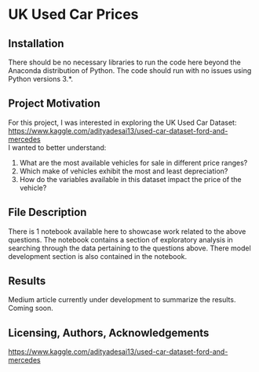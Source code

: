# UK Used Car Prices

## Installation
There should be no necessary libraries to run the code here beyond the Anaconda distribution of Python. The code should run with no issues using Python versions 3.*.

## Project Motivation
For this project, I was interested in exploring the UK Used Car Dataset:  
https://www.kaggle.com/adityadesai13/used-car-dataset-ford-and-mercedes  
I wanted to better understand:
1. What are the most available vehicles for sale in different price ranges?
2. Which make of vehicles exhibit the most and least depreciation?
3. How do the variables available in this dataset impact the price of the vehicle?

## File Description
There is 1 notebook available here to showcase work related to the above questions. The notebook contains a section of exploratory analysis in searching through the data pertaining to the questions above. There model development section is also contained in the notebook.

## Results
Medium article currently under development to summarize the results. Coming soon.

## Licensing, Authors, Acknowledgements
https://www.kaggle.com/adityadesai13/used-car-dataset-ford-and-mercedes  
